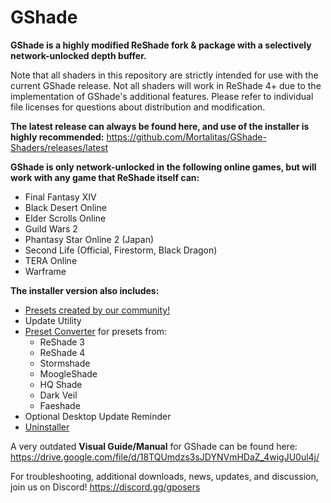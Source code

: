 # GShade
**GShade is a highly modified ReShade fork & package with a selectively network-unlocked depth buffer.** 

Note that all shaders in this repository are strictly intended for use with the current GShade release. Not all shaders will work in ReShade 4+ due to the implementation of GShade's additional features. Please refer to individual file licenses for questions about distribution and modification.

**The latest release can always be found here, and use of the installer is highly recommended:** https://github.com/Mortalitas/GShade-Shaders/releases/latest

**GShade is only network-unlocked in the following online games, but will work with any game that ReShade itself can:**
* Final Fantasy XIV
* Black Desert Online
* Elder Scrolls Online
* Guild Wars 2
* Phantasy Star Online 2 (Japan)
* Second Life (Official, Firestorm, Black Dragon)
* TERA Online
* Warframe

**The installer version also includes:**
* [Presets created by our community!](https://github.com/Mortalitas/GShade-Presets)
* Update Utility
* [Preset Converter](https://mortalitas.github.io/ffxiv/GShade/GShade%20Converter.exe) for presets from:
  * ReShade 3
  * ReShade 4
  * Stormshade
  * MoogleShade
  * HQ Shade
  * Dark Veil
  * Faeshade
* Optional Desktop Update Reminder
* [Uninstaller](https://mortalitas.github.io/ffxiv/GShade/GShade%20Uninstaller.exe)

A very outdated **Visual Guide/Manual** for GShade can be found here: https://drive.google.com/file/d/18TQUmdzs3sJDYNVmHDaZ_4wigJU0ul4j/

For troubleshooting, additional downloads, news, updates, and discussion, join us on Discord! https://discord.gg/gposers
